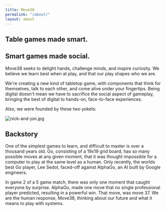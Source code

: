 ```yaml
---
title: Move38
permalink: "/about/"
layout: about
---
```


## **Table games made smart.**

## **Smart games made social.**

Move38 seeks to delight hands, challenge minds, and inspire curiosity. We believe we learn best when at play, and that our play shapes who we are.

We're creating a new kind of tabletop game, with components that think for themselves, talk to each other, and come alive under your fingertips. Being digital doesn't mean we have to sacrifice the social aspect of gameplay, bringing the best of digital to hands-on, face-to-face experiences.

Also, we were founded by these two yokels:

![nick-and-jon.jpg](/uploads/nick-and-jon.jpg)

## Backstory

One of the simplest games to learn, and difficult to master is over a thousand years old. Go, consisting of a 19x19 grid board, has so many possible moves at any given moment, that it was thought impossible for a computer to play at the same level as a human. Only recently, the worlds best Go player, Lee Sedol, faced-off against AlphaGo, an AI built by Google engineers.

In game 2 of a 5 game match, there was only one moment that caught everyone by surprise. AlphaGo, made one move that no single professional player predicted, resulting in a powerful win. That move, was move 37. We are the human response, Move38, thinking about our future and what it means to play with systems.